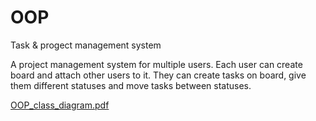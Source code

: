 # OOP
Task & progect management system

A project management system for multiple users. Each user can create board and attach other users to it. They can create tasks on board, give them different statuses and move tasks between statuses. 

[OOP_class_diagram.pdf](https://github.com/AnnaYedka/OOP/files/11097628/OOP_class_diagram.pdf)
